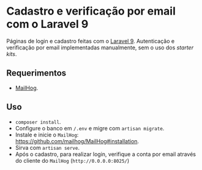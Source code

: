 # Cadastro e verificação por email com o Laravel 9
Páginas de login e cadastro feitas com o [Laravel 9](https://laravel.com/docs/9.x/releases). Autenticação e verificação por email implementadas manualmente, sem o uso dos *starter kits*.
## Requerimentos
- [MailHog](https://github.com/mailhog/MailHog#installation).
## Uso
- `composer install`.
- Configure o banco em `/.env` e migre com `artisan migrate`.
- Instale e inicie o `MailHog`: https://github.com/mailhog/MailHog#installation.
- Sirva com `artisan serve`.
- Após o cadastro, para realizar login, verifique a conta por email através do cliente do `MailHog` (`http://0.0.0.0:8025/`)
